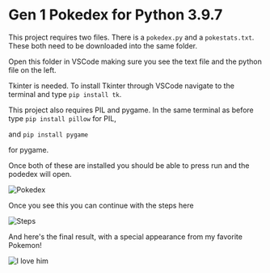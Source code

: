 # Gen 1 Pokedex for Python 3.9.7

This project requires two files. There is a ```pokedex.py``` and a ```pokestats.txt```. These both need to be downloaded into the same folder. 

Open this folder in VSCode making sure you see the text file and the python file on the left.

Tkinter is needed. To install Tkinter through VSCode navigate to the terminal and type ```pip install tk```.

This project also requires PIL and pygame. In the same terminal as before type ```pip install pillow``` for PIL,

and ```pip install pygame```

for pygame.

Once both of these are installed you should be able to press run and the podedex will open.

![Pokedex](https://i.gyazo.com/f29830cf64b650a406086f63ace47a98.png)

Once you see this you can continue with the steps here

![Steps](https://i.gyazo.com/8820cbeb6b07ee01c0da95c6d2e60ae2.png)

And here's the final result, with a special appearance from my favorite Pokemon!

![I love him](https://i.gyazo.com/6f7d87b280374cf9c0a18e3279852d8a.png)
